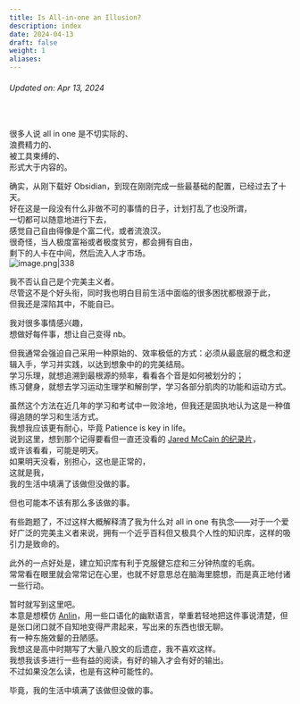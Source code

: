```yaml
---
title: Is All-in-one an Illusion?
description: index
date: 2024-04-13
draft: false
weight: 1
aliases:
---
```

###### Updated on: Apr 13, 2024
<br>

很多人说 all in one 是不切实际的、<br>浪费精力的、<br>被工具束缚的、<br>形式大于内容的。

确实，从刚下载好 Obsidian，到现在刚刚完成一些最基础的配置，已经过去了十天。<br>好在这是一段没有什么非做不可的事情的日子，计划打乱了也没所谓，<br>一切都可以随意地进行下去，<br>感觉自己自由得像是个富二代，或者流浪汉。<br>很奇怪，当人极度富裕或者极度贫穷，都会拥有自由，<br>剩下的人卡在中间，然后流入人才市场。<br>
![image.png|338](https://cdn.jsdelivr.net/gh/x-z-y/GitHubPic/202404131713034.png)

我不否认自己是个完美主义者。<br>尽管这不是个好头衔，同时我也明白目前生活中面临的很多困扰都根源于此，<br>但我还是深陷其中，不能自已。

我对很多事情感兴趣，<br>想做好每件事，想让自己变得 nb。

但我通常会强迫自己采用一种原始的、效率极低的方式：必须从最底层的概念和逻辑入手，学习并实践，以达到想象中的的完美结局。<br>学习乐理，就想追溯到最根源的频率，看看各个音是如何被划分的；<br>练习健身，就想去学习运动生理学和解剖学，学习各部分肌肉的功能和运动方式。

虽然这个方法在近几年的学习和考试中一败涂地，但我还是固执地认为这是一种值得追随的学习和生活方式。<br>我想我应该更有耐心，毕竟 Patience is key in life。<br>说到这里，想到那个记得要看但一直还没看的 [Jared McCain 的纪录片](https://www.youtube.com/watch?v=F5s2J7uatp0&list=PL3jsfhmzLWm2KlJBgDdWJSpihK51F11f9)，<br>或许该看看，可能是明天。<br>如果明天没看，别担心，这也是正常的，<br>这就是我，<br>我的生活中填满了该做但没做的事。

但也可能本不该有那么多该做的事。

有些跑题了，不过这样大概解释清了我为什么对 all in one 有执念——对于一个爱好广泛的完美主义者来说，拥有一个近乎百科但又极具个人性的知识库，这样的吸引力是致命的。

此外的一点好处是，建立知识库有利于克服健忘症和三分钟热度的毛病。<br>常常看在眼里就会常常记在心里，也就不好意思总在脑海里臆想，而是真正地付诸一些行动。

暂时就写到这里吧。<br>本意是想模仿 [Anlin](https://www.zhihu.com/people/an-ling-91)，用一些口语化的幽默语言，举重若轻地把这件事说清楚，但是张口闭口就不自知地变得严肃起来，写出来的东西也很无聊。<br>有一种东施效颦的丑陋感。<br>我想这是高中时期写了大量八股文的后遗症，我不喜欢这样。<br>我想我该多进行一些有益的阅读，有好的输入才会有好的输出。<br>不过如果没怎么读，也是有这种可能性的。

毕竟，我的生活中填满了该做但没做的事。





